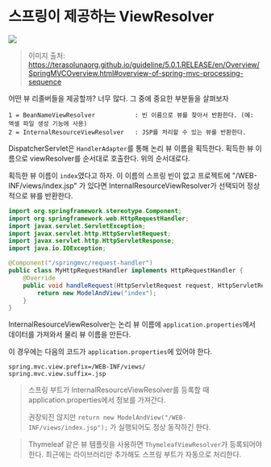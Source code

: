 # 스프링이 제공하는 ViewResolver

![](https://terasolunaorg.github.io/guideline/5.0.1.RELEASE/en/_images/RequestLifecycle.png)
> 이미지 출처: https://terasolunaorg.github.io/guideline/5.0.1.RELEASE/en/Overview/SpringMVCOverview.html#overview-of-spring-mvc-processing-sequence

어떤 뷰 리졸버들을 제공할까? 너무 많다. 그 중에 중요한 부분들을 살펴보자

```
1 = BeanNameViewResolver           : 빈 이름으로 뷰를 찾아서 반환한다. (예: 엑셀 파일 생성 기능에 사용)
2 = InternalResourceViewResolver   : JSP를 처리할 수 있는 뷰를 반환한다.
```

DispatcherServlet은 `HandlerAdapter`를 통해 논리 뷰 이름을 획득한다. 획득한 뷰 이름으로 viewResolver를 순서대로 호출한다. 위의 순서대로다.

획득한 뷰 이름이 `index`였다고 하자. 이 이름의 스프링 빈이 없고 프로젝트에 "/WEB-INF/views/index.jsp" 가 있다면 InternalResourceViewResolver가 선택되어 정상적으로 뷰를 반환한다.

```java
import org.springframework.stereotype.Component;
import org.springframework.web.HttpRequestHandler;
import javax.servlet.ServletException;
import javax.servlet.http.HttpServletRequest;
import javax.servlet.http.HttpServletResponse;
import java.io.IOException;

@Component("/springmvc/request-handler")
public class MyHttpRequestHandler implements HttpRequestHandler {
    @Override
    public void handleRequest(HttpServletRequest request, HttpServletResponse response) throws ServletException, IOException {
        return new ModelAndView("index");
    }
}
```

InternalResourceViewResolver는 논리 뷰 이름에 `application.properties`에서 데이터를 가져와서 물리 뷰 이름을 만든다.

이 경우에는 다음의 코드가 `application.properties`에 있어야 한다.

```
spring.mvc.view.prefix=/WEB-INF/views/
spring.mvc.view.suffix=.jsp
```
> 스프링 부트가 InternalResourceViewResolver를 등록할 때 application.properties에서 정보를 가져간다.  
> 
> 권장되진 않지만 `return new ModelAndView("/WEB-INF/views/index.jsp");` 가 실행되어도 정상 동작하긴 한다.

> Thymeleaf 같은 뷰 템플릿을 사용하면 `ThymeleafViewResolver`가 등록되어야 한다. 최근에는 라이브러리만 추가해도 스프링 부트가 자동으로 처리한다.